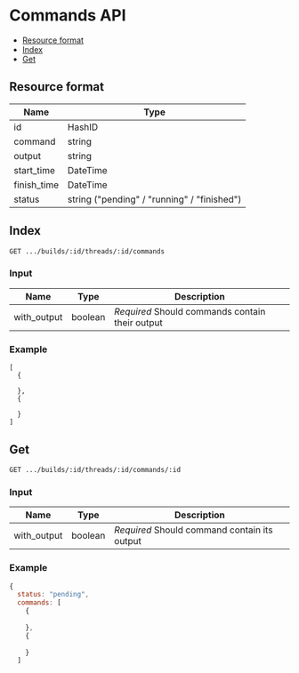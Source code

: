 # Commands API

- [Resource format](#resource-format)
- [Index](#index)
- [Get](#get)

## Resource format

Name         | Type                                        
-------------|---------------------------------------------
id           | HashID
command      | string
output       | string
start_time   | DateTime
finish_time  | DateTime
status       | string ("pending" / "running" / "finished")


## Index

```
GET .../builds/:id/threads/:id/commands
```

### Input

Name          | Type         | Description
------------- | -------------|-------------------------------------------------------
with_output   | boolean      | _Required_ Should commands contain their output

### Example

```
[ 
  {
    
  },
  {
    
  }
]
```

## Get

```
GET .../builds/:id/threads/:id/commands/:id
```

### Input

Name          | Type         | Description
------------- | -------------|-------------------------------------------------------
with_output   | boolean      | _Required_ Should command contain its output

### Example

``` js
{
  status: "pending",
  commands: [
    {
    
    },
    {
    
    }
  ]
```
